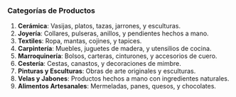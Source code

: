 ### Categorías de Productos

1. **Cerámica**: Vasijas, platos, tazas, jarrones, y esculturas.
2. **Joyería**: Collares, pulseras, anillos, y pendientes hechos a mano.
3. **Textiles**: Ropa, mantas, cojines, y tapices.
4. **Carpintería**: Muebles, juguetes de madera, y utensilios de cocina.
5. **Marroquinería**: Bolsos, carteras, cinturones, y accesorios de cuero.
6. **Cestería**: Cestas, canastos, y decoraciones de mimbre.
7. **Pinturas y Esculturas**: Obras de arte originales y esculturas.
8. **Velas y Jabones**: Productos hechos a mano con ingredientes naturales.
9. **Alimentos Artesanales**: Mermeladas, panes, quesos, y chocolates.
